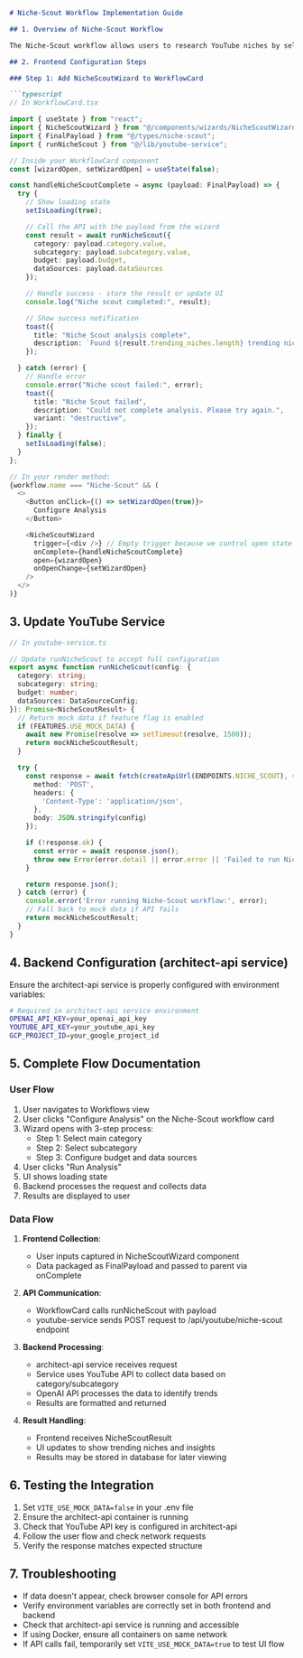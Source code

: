 ```markdown
# Niche-Scout Workflow Implementation Guide

## 1. Overview of Niche-Scout Workflow

The Niche-Scout workflow allows users to research YouTube niches by selecting categories, subcategories, and configuring data sources for analysis.

## 2. Frontend Configuration Steps

### Step 1: Add NicheScoutWizard to WorkflowCard

```typescript
// In WorkflowCard.tsx

import { useState } from "react";
import { NicheScoutWizard } from "@/components/wizards/NicheScoutWizard";
import { FinalPayload } from "@/types/niche-scout";
import { runNicheScout } from "@/lib/youtube-service";

// Inside your WorkflowCard component
const [wizardOpen, setWizardOpen] = useState(false);

const handleNicheScoutComplete = async (payload: FinalPayload) => {
  try {
    // Show loading state
    setIsLoading(true);

    // Call the API with the payload from the wizard
    const result = await runNicheScout({
      category: payload.category.value,
      subcategory: payload.subcategory.value,
      budget: payload.budget,
      dataSources: payload.dataSources
    });

    // Handle success - store the result or update UI
    console.log("Niche scout completed:", result);

    // Show success notification
    toast({
      title: "Niche Scout analysis complete",
      description: `Found ${result.trending_niches.length} trending niches in ${payload.subcategory.label}`,
    });

  } catch (error) {
    // Handle error
    console.error("Niche scout failed:", error);
    toast({
      title: "Niche Scout failed",
      description: "Could not complete analysis. Please try again.",
      variant: "destructive",
    });
  } finally {
    setIsLoading(false);
  }
};

// In your render method:
{workflow.name === "Niche-Scout" && (
  <>
    <Button onClick={() => setWizardOpen(true)}>
      Configure Analysis
    </Button>

    <NicheScoutWizard
      trigger={<div />} // Empty trigger because we control open state
      onComplete={handleNicheScoutComplete}
      open={wizardOpen}
      onOpenChange={setWizardOpen}
    />
  </>
)}
```

## 3. Update YouTube Service

```typescript
// In youtube-service.ts

// Update runNicheScout to accept full configuration
export async function runNicheScout(config: {
  category: string;
  subcategory: string;
  budget: number;
  dataSources: DataSourceConfig;
}): Promise<NicheScoutResult> {
  // Return mock data if feature flag is enabled
  if (FEATURES.USE_MOCK_DATA) {
    await new Promise(resolve => setTimeout(resolve, 1500));
    return mockNicheScoutResult;
  }

  try {
    const response = await fetch(createApiUrl(ENDPOINTS.NICHE_SCOUT), {
      method: 'POST',
      headers: {
        'Content-Type': 'application/json',
      },
      body: JSON.stringify(config)
    });

    if (!response.ok) {
      const error = await response.json();
      throw new Error(error.detail || error.error || 'Failed to run Niche-Scout workflow');
    }

    return response.json();
  } catch (error) {
    console.error('Error running Niche-Scout workflow:', error);
    // Fall back to mock data if API fails
    return mockNicheScoutResult;
  }
}
```

## 4. Backend Configuration (architect-api service)

Ensure the architect-api service is properly configured with environment variables:

```bash
# Required in architect-api service environment
OPENAI_API_KEY=your_openai_api_key
YOUTUBE_API_KEY=your_youtube_api_key
GCP_PROJECT_ID=your_google_project_id
```

## 5. Complete Flow Documentation

### User Flow

1. User navigates to Workflows view
2. User clicks "Configure Analysis" on the Niche-Scout workflow card
3. Wizard opens with 3-step process:
   - Step 1: Select main category
   - Step 2: Select subcategory
   - Step 3: Configure budget and data sources
4. User clicks "Run Analysis"
5. UI shows loading state
6. Backend processes the request and collects data
7. Results are displayed to user

### Data Flow

1. **Frontend Collection**:
   - User inputs captured in NicheScoutWizard component
   - Data packaged as FinalPayload and passed to parent via onComplete

2. **API Communication**:
   - WorkflowCard calls runNicheScout with payload
   - youtube-service sends POST request to /api/youtube/niche-scout endpoint

3. **Backend Processing**:
   - architect-api service receives request
   - Service uses YouTube API to collect data based on category/subcategory
   - OpenAI API processes the data to identify trends
   - Results are formatted and returned

4. **Result Handling**:
   - Frontend receives NicheScoutResult
   - UI updates to show trending niches and insights
   - Results may be stored in database for later viewing

## 6. Testing the Integration

1. Set `VITE_USE_MOCK_DATA=false` in your .env file
2. Ensure the architect-api container is running
3. Check that YouTube API key is configured in architect-api
4. Follow the user flow and check network requests
5. Verify the response matches expected structure

## 7. Troubleshooting

- If data doesn't appear, check browser console for API errors
- Verify environment variables are correctly set in both frontend and backend
- Check that architect-api service is running and accessible
- If using Docker, ensure all containers on same network
- If API calls fail, temporarily set `VITE_USE_MOCK_DATA=true` to test UI flow
```
